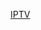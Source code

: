 [IPTV](https://live.yangjunyu.us.kg/player/?vurl=https://ali-m-l.cztv.com/channels/lantian/channel006/1080p.m3u8)